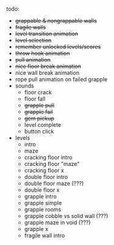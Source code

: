 todo:
* ~~grappable & nongrappable walls~~
* ~~fragile walls~~
* ~~level transition animation~~
* ~~level selection~~
* ~~remember unlocked levels/scores~~
* ~~throw hook animation~~
* ~~pull animation~~
* ~~nice floor break animation~~
* nice wall break animation
* rope pull animation on failed grapple
* sounds
    * floor crack
    * floor fall
    * ~~grapple pull~~
    * ~~grapple fail~~
    * ~~gem pickup~~
    * level complete
    * button click
* levels
    * intro
    * maze
    * cracking floor intro
    * cracking floor "maze"
    * cracking floor x
    * double floor intro
    * double floor maze (???)
    * double floor x
    * grapple intro
    * grapple simple
    * grapple rooms
    * grapple cobble vs solid wall (???)
    * grapple maze in void (???)
    * grapple x
    * fragile wall intro
